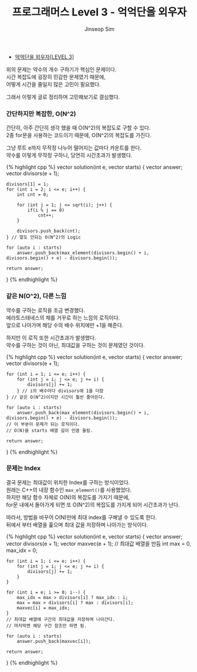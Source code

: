 ﻿---
layout: post
title: "프로그래머스 Level 3 - 억억단을 외우자"
categories: Programmers
tags: [cpp]
author:
  - Jinseop Sim
---
- [억억단을 외우자[LEVEL 3]](https://school.programmers.co.kr/learn/courses/30/lessons/138475)  

위의 문제는 약수의 개수 구하기가 핵심인 문제이다.  
시간 복잡도에 굉장히 민감한 문제였기 때문에,  
어떻게 시간을 줄일지 많은 고민이 필요했다.  

그래서 이렇게 글로 정리하며 고민해보기로 결심했다.  

### 간단하지만 복잡한, O(N^2)
간단히, 아주 간단히 생각 했을 때 O(N^2)의 복잡도로 구할 수 있다.  
2중 for문을 사용하는 코드이기 때문에, O(N^2)의 복잡도를 가진다.  

그냥 루트 e까지 무작정 나누어 떨어지는 값마다 카운트를 한다.  
약수를 이렇게 무작정 구하니, 당연히 시간초과가 발생했다.  

{% highlight cpp %}
vector<int> solution(int e, vector<int> starts) {
    vector<int> answer;
    vector<int> divisors(e + 1);

    divisors[1] = 1;
    for (int i = 2; i <= e; i++) {
        int cnt = 0;

        for (int j = 1; j <= sqrt(i); j++) {
            if(i % j == 0)
                cnt++;
        }

        divisors.push_back(cnt);
    } // 말도 안되는 O(N^2)의 Logic

    for (auto i : starts)
        answer.push_back(max_element(divisors.begin() + i, divisors.begin() + e) - divisors.begin());

    return answer;
}
{% endhighlight %}

### 같은 N(O^2), 다른 느낌
약수를 구하는 로직을 조금 변경했다.   
에라토스테네스의 체를 거꾸로 하는 느낌의 로직이다.  
앞으로 나아가며 해당 수의 배수 위치에만 +1을 해준다.  

하지만 이 로직 또한 시간초과가 발생했다.  
약수를 구하는 것이 아닌, 최대값을 구하는 것이 문제였던 것이다.  

{% highlight cpp %}
vector<int> solution(int e, vector<int> starts) {
    vector<int> answer;
    vector<int> divisors(e + 1);

    for (int i = 1; i <= e; i++) {
        for (int j = i; j <= e; j += i) {
            divisors[j] += 1;
        } // i의 배수마다 divisors에 1을 더함
    } // 같은 O(N^2)이지만 시간이 훨씬 줄어든다.

    for (auto i : starts)
        answer.push_back(max_element(divisors.begin() + i, divisors.begin() + e) - divisors.begin());
    // 이 부분이 문제가 되는 로직이다.
    // O(N)을 starts 배열 길이 만큼 돌림.

    return answer;
}
{% endhighlight %}

### 문제는 Index
결국 문제는 최대값이 위치한 Index를 구하는 방식이었다.  
원래는 C++의 내장 함수인 ```max_element()```를 사용했었다.  
하지만 해당 함수 자체로 O(N)의 복잡도를 가지기 때문에,  
for문 내에서 돌아가게 되면 또 O(N^2)의 복잡도를 가지게 되어 시간초과가 난다.  

따라서, 방법을 바꾸어 O(N)만에 최대 index를 구해낼 수 있도록 한다.  
뒤에서 부터 배열을 훑으며 최대 값을 저장하며 나아가는 방식이다.  

{% highlight cpp %}
vector<int> solution(int e, vector<int> starts) {
    vector<int> answer;
    vector<int> divisors(e + 1);
    vector<int> maxvec(e + 1); // 최대값 배열을 만듬
    int max = 0, max_idx = 0;

    for (int i = 1; i <= e; i++) {
        for (int j = i; j <= e; j += i) {
            divisors[j] += 1;
        }
    }

    for (int i = e; i >= 0; i--) {
        max_idx = max > divisors[i] ? max_idx : i;
        max = max > divisors[i] ? max : divisors[i];
        maxvec[i] = max_idx;
    }
    // 최대값 배열에 구간의 최대값을 저장하며 나아간다.
    // 마지막엔 해당 구간 참조만 하면 됨.

    for (auto i : starts)
        answer.push_back(maxvec[i]);

    return answer;
}
{% endhighlight %}